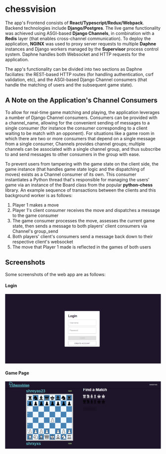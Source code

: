 # chessvision
The app's Frontend consists of **React/Typescript/Redux/Webpack**. Backend technologies include **Django/Postgres**. The live game functionality was achieved using ASGI-based **Django Channels**, in combination with a **Redis** layer (that enables cross-channel communication). To deploy the application, **NGINX** was used to proxy server requests to multiple **Daphne** instances and Django workers managed by the **Supervisor** process control system. Daphne handles both Websocket and HTTP requests for the application.

The app's functionality can be divided into two sections as Daphne faciliates: the REST-based HTTP routes (for handling authentication, csrf validation, etc), and the ASGI-based Django Channel consumers (that handle the matching of users and the subsequent game state).

## A Note on the Application's Channel Consumers

To allow for real-time game matching and playing, the application leverages a number of Django Channel consumers. Consumers can be provided with a channel_name, allowing for the convenient sending of messages to a single consumer (for instance the consumer corresponding to a client waiting to be match with an opponent). For situations like a game room in which there are two or more consumers that depend on a single message from a single consumer, Channels provides channel groups; multiple channels can be associated with a single channel group, and thus subscribe to and send messages to other consumers in the group with ease. 

To prevent users from tampering with the game state on the client side, the game instance (that handles game state logic and the dispatching of moves) exists as a Channel consumer of its own. This consumer instantiates a Python thread that's responsible for managing the users' game via an instance of the Board class from the popular **python-chess** library. An example sequence of transactions between the clients and this background worker is as follows:

1. Player 1 makes a move 
2. Player 1's client consumer receives the move and dispatches a message to the game consumer 
3. The game consumer processes the move, assesses the current game state, then sends a message to both players' client consumers via Channel's group_send
4. Both players' client's consumers send a message back down to their respective client's websocket
5. The move that Player 1 made is reflected in the games of both users 

## Screenshots
Some screenshots of the web app are as follows: 

#### Login
![alt text](https://github.com/ShreyasPrasad/chessvision/blob/master/screenshots/login.PNG?raw=true)

#### Game Page
![alt text](https://github.com/ShreyasPrasad/chessvision/blob/master/screenshots/game.PNG?raw=true)


